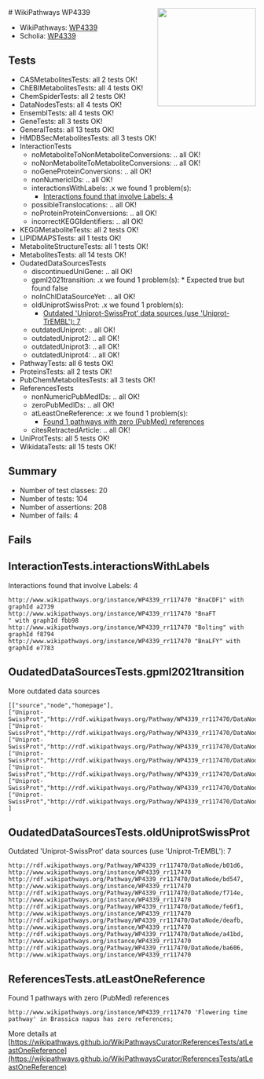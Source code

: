 <img style="float: right; width: 200px" src="https://upload.wikimedia.org/wikipedia/commons/thumb/8/83/Wplogo_with_text_500.png/640px-Wplogo_with_text_500.png" />
# WikiPathways WP4339

* WikiPathways: [WP4339](https://wikipathways.org/pathways/WP4339)
* Scholia: [WP4339](https://scholia.toolforge.org/wikipathways/WP4339)
## Tests
* CASMetabolitesTests: all 2 tests OK!
* ChEBIMetabolitesTests: all 4 tests OK!
* ChemSpiderTests: all 2 tests OK!
* DataNodesTests: all 4 tests OK!
* EnsemblTests: all 4 tests OK!
* GeneTests: all 3 tests OK!
* GeneralTests: all 13 tests OK!
* HMDBSecMetabolitesTests: all 3 tests OK!
* InteractionTests
    * noMetaboliteToNonMetaboliteConversions: .. all OK!
    * noNonMetaboliteToMetaboliteConversions: .. all OK!
    * noGeneProteinConversions: .. all OK!
    * nonNumericIDs: .. all OK!
    * interactionsWithLabels: .x we found 1 problem(s):
        * [Interactions found that involve Labels: 4](#630d267b)
    * possibleTranslocations: .. all OK!
    * noProteinProteinConversions: .. all OK!
    * incorrectKEGGIdentifiers: .. all OK!
* KEGGMetaboliteTests: all 2 tests OK!
* LIPIDMAPSTests: all 1 tests OK!
* MetaboliteStructureTests: all 1 tests OK!
* MetabolitesTests: all 14 tests OK!
* OudatedDataSourcesTests
    * discontinuedUniGene: .. all OK!
    * gpml2021transition: .x we found 1 problem(s):
            * Expected true but found false
    * noInChIDataSourceYet: .. all OK!
    * oldUniprotSwissProt: .x we found 1 problem(s):
        * [Outdated 'Uniprot-SwissProt' data sources (use 'Uniprot-TrEMBL'): 7](#710a266c)
    * outdatedUniprot: .. all OK!
    * outdatedUniprot2: .. all OK!
    * outdatedUniprot3: .. all OK!
    * outdatedUniprot4: .. all OK!
* PathwayTests: all 6 tests OK!
* ProteinsTests: all 2 tests OK!
* PubChemMetabolitesTests: all 3 tests OK!
* ReferencesTests
    * nonNumericPubMedIDs: .. all OK!
    * zeroPubMedIDs: .. all OK!
    * atLeastOneReference: .x we found 1 problem(s):
        * [Found 1 pathways with zero (PubMed) references](#d0a459f0)
    * citesRetractedArticle: .. all OK!
* UniProtTests: all 5 tests OK!
* WikidataTests: all 15 tests OK!


## Summary

* Number of test classes: 20
* Number of tests: 104
* Number of assertions: 208
* Number of fails: 4

## Fails

<a name="630d267b" />

## InteractionTests.interactionsWithLabels

Interactions found that involve Labels: 4
```
http://www.wikipathways.org/instance/WP4339_rr117470 "BnaCDF1" with graphId a2739
http://www.wikipathways.org/instance/WP4339_rr117470 "BnaFT
" with graphId fbb98
http://www.wikipathways.org/instance/WP4339_rr117470 "Bolting" with graphId f8794
http://www.wikipathways.org/instance/WP4339_rr117470 "BnaLFY" with graphId e7783
```

<a name="4d0785cc" />

## OudatedDataSourcesTests.gpml2021transition

More outdated data sources
```
[["source","node","homepage"],
["Uniprot-SwissProt","http://rdf.wikipathways.org/Pathway/WP4339_rr117470/DataNode/b01d6","http://www.wikipathways.org/instance/WP4339_rr117470"],
["Uniprot-SwissProt","http://rdf.wikipathways.org/Pathway/WP4339_rr117470/DataNode/bd547","http://www.wikipathways.org/instance/WP4339_rr117470"],
["Uniprot-SwissProt","http://rdf.wikipathways.org/Pathway/WP4339_rr117470/DataNode/f714e","http://www.wikipathways.org/instance/WP4339_rr117470"],
["Uniprot-SwissProt","http://rdf.wikipathways.org/Pathway/WP4339_rr117470/DataNode/fe6f1","http://www.wikipathways.org/instance/WP4339_rr117470"],
["Uniprot-SwissProt","http://rdf.wikipathways.org/Pathway/WP4339_rr117470/DataNode/deafb","http://www.wikipathways.org/instance/WP4339_rr117470"],
["Uniprot-SwissProt","http://rdf.wikipathways.org/Pathway/WP4339_rr117470/DataNode/a41bd","http://www.wikipathways.org/instance/WP4339_rr117470"],
["Uniprot-SwissProt","http://rdf.wikipathways.org/Pathway/WP4339_rr117470/DataNode/ba606","http://www.wikipathways.org/instance/WP4339_rr117470"]
]
```

<a name="710a266c" />

## OudatedDataSourcesTests.oldUniprotSwissProt

Outdated 'Uniprot-SwissProt' data sources (use 'Uniprot-TrEMBL'): 7
```
http://rdf.wikipathways.org/Pathway/WP4339_rr117470/DataNode/b01d6, http://www.wikipathways.org/instance/WP4339_rr117470
http://rdf.wikipathways.org/Pathway/WP4339_rr117470/DataNode/bd547, http://www.wikipathways.org/instance/WP4339_rr117470
http://rdf.wikipathways.org/Pathway/WP4339_rr117470/DataNode/f714e, http://www.wikipathways.org/instance/WP4339_rr117470
http://rdf.wikipathways.org/Pathway/WP4339_rr117470/DataNode/fe6f1, http://www.wikipathways.org/instance/WP4339_rr117470
http://rdf.wikipathways.org/Pathway/WP4339_rr117470/DataNode/deafb, http://www.wikipathways.org/instance/WP4339_rr117470
http://rdf.wikipathways.org/Pathway/WP4339_rr117470/DataNode/a41bd, http://www.wikipathways.org/instance/WP4339_rr117470
http://rdf.wikipathways.org/Pathway/WP4339_rr117470/DataNode/ba606, http://www.wikipathways.org/instance/WP4339_rr117470
```

<a name="d0a459f0" />

## ReferencesTests.atLeastOneReference

Found 1 pathways with zero (PubMed) references
```
http://www.wikipathways.org/instance/WP4339_rr117470 'Flowering time pathway' in Brassica napus has zero references; 
```

More details at [https://wikipathways.github.io/WikiPathwaysCurator/ReferencesTests/atLeastOneReference](https://wikipathways.github.io/WikiPathwaysCurator/ReferencesTests/atLeastOneReference)

